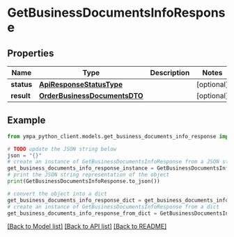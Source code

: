 # GetBusinessDocumentsInfoResponse


## Properties

Name | Type | Description | Notes
------------ | ------------- | ------------- | -------------
**status** | [**ApiResponseStatusType**](ApiResponseStatusType.md) |  | [optional] 
**result** | [**OrderBusinessDocumentsDTO**](OrderBusinessDocumentsDTO.md) |  | [optional] 

## Example

```python
from ympa_python_client.models.get_business_documents_info_response import GetBusinessDocumentsInfoResponse

# TODO update the JSON string below
json = "{}"
# create an instance of GetBusinessDocumentsInfoResponse from a JSON string
get_business_documents_info_response_instance = GetBusinessDocumentsInfoResponse.from_json(json)
# print the JSON string representation of the object
print(GetBusinessDocumentsInfoResponse.to_json())

# convert the object into a dict
get_business_documents_info_response_dict = get_business_documents_info_response_instance.to_dict()
# create an instance of GetBusinessDocumentsInfoResponse from a dict
get_business_documents_info_response_from_dict = GetBusinessDocumentsInfoResponse.from_dict(get_business_documents_info_response_dict)
```
[[Back to Model list]](../README.md#documentation-for-models) [[Back to API list]](../README.md#documentation-for-api-endpoints) [[Back to README]](../README.md)


